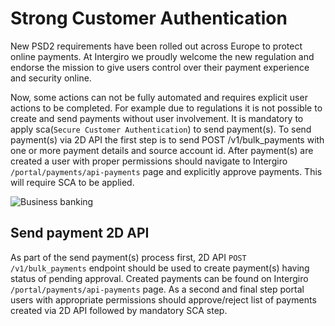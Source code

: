 # Strong Customer Authentication

New PSD2 requirements have been rolled out across Europe to protect online payments. At Intergiro we proudly welcome the new regulation and endorse the mission to give users control over their payment experience and security online.

Now, some actions can not be fully automated and requires explicit user actions to be completed. For example due to regulations it is not possible to create and send payments without user involvement. It is mandatory to apply sca(`Secure Customer Authentication`) to send payment(s). To send payment(s) via 2D API the first step is to send POST /v1/bulk_payments with one or more payment details and source account id. After payment(s) are created a user with proper permissions should navigate to Intergiro `/portal/payments/api-payments` page and explicitly approve payments. This will require SCA to be applied.

<img :src="$withBase('/assets/img/integrate/getting-started/sca-tooltip.png')" alt="Business banking">

## Send payment 2D API

As part of the send payment(s) process first, 2D API `POST /v1/bulk_payments` endpoint should be used to create payment(s) having status of pending approval. Created payments can be found on Intergiro `/portal/payments/api-payments` page. As a second and final step portal users with appropriate permissions should approve/reject list of payments created via 2D API followed by mandatory SCA step.
